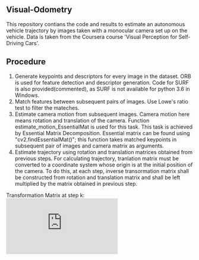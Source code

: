 ## Visual-Odometry
This repository contians the code and results to estimate an autonomous vehicle trajectory by images taken with a monocular camera 
set up on the vehicle. Data is taken from the Coursera course 'Visual Perception for Self-Driving Cars'.

## Procedure
1. Generate keypoints and descriptors for every image in the dataset. ORB is used for feature detection and descriptor generation.
Code for SURF is also provided(commented), as SURF is not available for python 3.6 in Windows.
2. Match features between subsequent pairs of images. Use Lowe's ratio test to filter the mateches.
3. Estimate camera motion from subsequent images. Camera motion here means rotation and translation of the camera. Function 
estimate_motion_EssentialMat is used for this task. This task is achieved by Essential Matrix Decomposition. Essential matrix can be 
found using "cv2.findEssentialMat()"; this function takes matched keypoints in subsequent pair of images and camera matrix as arguments.
4. Estimate trajectory using rotation and translation matrices obtained from previous steps. For calculating trajectory, tranlation matrix  must be converted to a coordinate system whose origin is at the initial position of the camera. To do this, at each step, inverse transormation matrix shall be constructed from rotation and translation matrix and shall be left multiplied by the matrix obtained in previous step.

Transformation Matrix at step k: ![Translation Matrix](https://www.codecogs.com/latex/eqneditor.php)


